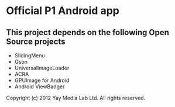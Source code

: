 Official P1 Android app
=======================


This project depends on the following Open Source projects
----------------------------------------------------------
* SlidingMenu
* Gson
* UniversalImageLoader
* ACRA
* GPUImage for Android
* Android ViewBadger


Copyright (c) 2012 Yay Media Lab Ltd. All rights reserved.
